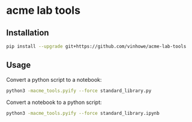 # acme lab tools

## Installation

```sh
pip install --upgrade git+https://github.com/vinhowe/acme-lab-tools
```

## Usage

Convert a python script to a notebook:

```sh
python3 -macme_tools.pyify --force standard_library.py
```

Convert a notebook to a python script:

```sh
python3 -macme_tools.pyify --force standard_library.ipynb
```
